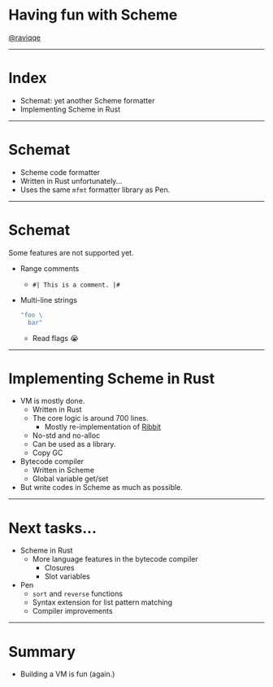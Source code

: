 # Having fun with Scheme

[@raviqqe](https://github.com/raviqqe)

---

# Index

- Schemat: yet another Scheme formatter
- Implementing Scheme in Rust

---

# Schemat

- Scheme code formatter
- Written in Rust unfortunately...
- Uses the same `mfmt` formatter library as Pen.

---

# Schemat

Some features are not supported yet.

- Range comments
  - `#| This is a comment. |#`
- Multi-line strings

  ```scheme
  "foo \
    bar"
  ```

  - Read flags :sob:

---

# Implementing Scheme in Rust

- VM is mostly done.
  - Written in Rust
  - The core logic is around 700 lines.
    - Mostly re-implementation of [Ribbit](https://github.com/udem-dlteam/ribbit/tree/main)
  - No-std and no-alloc
  - Can be used as a library.
  - Copy GC
- Bytecode compiler
  - Written in Scheme
  - Global variable get/set
- But write codes in Scheme as much as possible.

---

# Next tasks...

- Scheme in Rust
  - More language features in the bytecode compiler
    - Closures
    - Slot variables
- Pen
  - `sort` and `reverse` functions
  - Syntax extension for list pattern matching
  - Compiler improvements

---

# Summary

- Building a VM is fun (again.)
